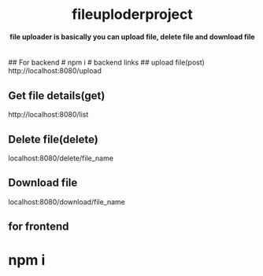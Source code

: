  <h1  align="center">fileuploderproject</h1>

<h4 align="center">file uploader is basically you can upload file, delete file and download file
 </h4>
<br/>
## For backend
# npm i 
# backend links
## upload file(post)
http://localhost:8080/upload

## Get file details(get)
http://localhost:8080/list

## Delete file(delete)
localhost:8080/delete/file_name

## Download file
localhost:8080/download/file_name

## for frontend <br/>
# npm i 
